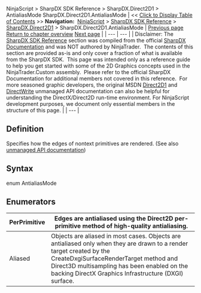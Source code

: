﻿
NinjaScript > SharpDX SDK Reference > SharpDX.Direct2D1 > AntialiasMode
SharpDX.Direct2D1.AntialiasMode
| << [Click to Display Table of Contents](sharpdx_direct2d1_antialiasmode.md) >> **Navigation:**     [NinjaScript](ninjascript-1.md) > [SharpDX SDK Reference](sharpdx_sdk_reference-1.md) > [SharpDX.Direct2D1](sharpdx_direct2d1-1.md) > SharpDX.Direct2D1.AntialiasMode | [Previous page](sharpdx_direct2d1-1.md) [Return to chapter overview](sharpdx_direct2d1-1.md) [Next page](sharpdx_direct2d1_arcsegment-1.md) |
| --- | --- |
| Disclaimer: The [SharpDX SDK Reference](sharpdx_sdk_reference-1.md) section was compiled from the official [SharpDX Documentation](http://sharpdx.org/) and was NOT authored by NinjaTrader.  The contents of this section are provided as-is and only cover a fraction of what is available from the SharpDX SDK.  This page was intended only as a reference guide to help you get started with some of the 2D Graphics concepts used in the NinjaTrader.Custom assembly.  Please refer to the official SharpDX Documentation for additional members not covered in this reference.  For more seasoned graphic developers, the original MSDN [Direct2D1](https://msdn.microsoft.com/en-us/library/windows/desktop/dd370990.aspx) and [DirectWrite](https://msdn.microsoft.com/en-us/library/windows/desktop/dd368038.aspx) unmanaged API documentation can also be helpful for understanding the DirectX/Direct2D run-time environment. For NinjaScript development purposes, we document only essential members in the structure of this page. |
| --- |

## Definition
Specifies how the edges of nontext primitives are rendered.
(See also [unmanaged API documentation](http://msdn.microsoft.com/en-us/library/dd368061.aspx))
 
## Syntax
enum AntialiasMode
 
## Enumerators
| PerPrimitive | Edges are antialiased using the Direct2D per-primitive method of high-quality antialiasing. |
| --- | --- |
| Aliased | Objects are aliased in most cases. Objects are antialiased only when they are drawn to a render target created by the CreateDxgiSurfaceRenderTarget method and Direct3D multisampling has been enabled on the backing DirectX Graphics Infrastructure (DXGI) surface. |

 
